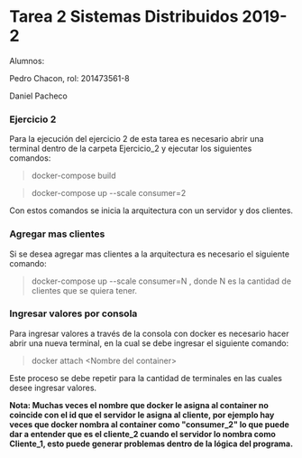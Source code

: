 # Tarea 2 Sistemas Distribuidos 2019-2

Alumnos:

Pedro Chacon, rol: 201473561-8

Daniel Pacheco


### Ejercicio 2

Para la ejecución del ejercicio 2 de esta tarea es necesario abrir una terminal dentro de la carpeta Ejercicio_2 y ejecutar los siguientes comandos:

>docker-compose build

>docker-compose up --scale consumer=2 

Con estos comandos se inicia la arquitectura con un servidor y dos clientes.
### Agregar mas clientes

Si se desea agregar mas clientes a la arquitectura es necesario el siguiente comando:
>docker-compose up --scale consumer=N , donde N es la cantidad de clientes que se quiera tener.
### Ingresar valores por consola

Para ingresar valores a través de la consola con docker es necesario hacer abrir una nueva terminal, en la cual se debe ingresar el siguiente comando:
> docker attach \<Nombre del container\>
  
Este proceso se debe repetir para la cantidad de terminales en las cuales desee ingresar valores.

**Nota: Muchas veces el nombre que docker le asigna al container no coincide con el id que el servidor le asigna al cliente, por ejemplo hay veces que docker nombra al container como "consumer_2" lo que puede dar a entender que es el cliente_2 cuando el servidor lo nombra como Cliente_1, esto puede generar problemas dentro de la lógica del programa.**
